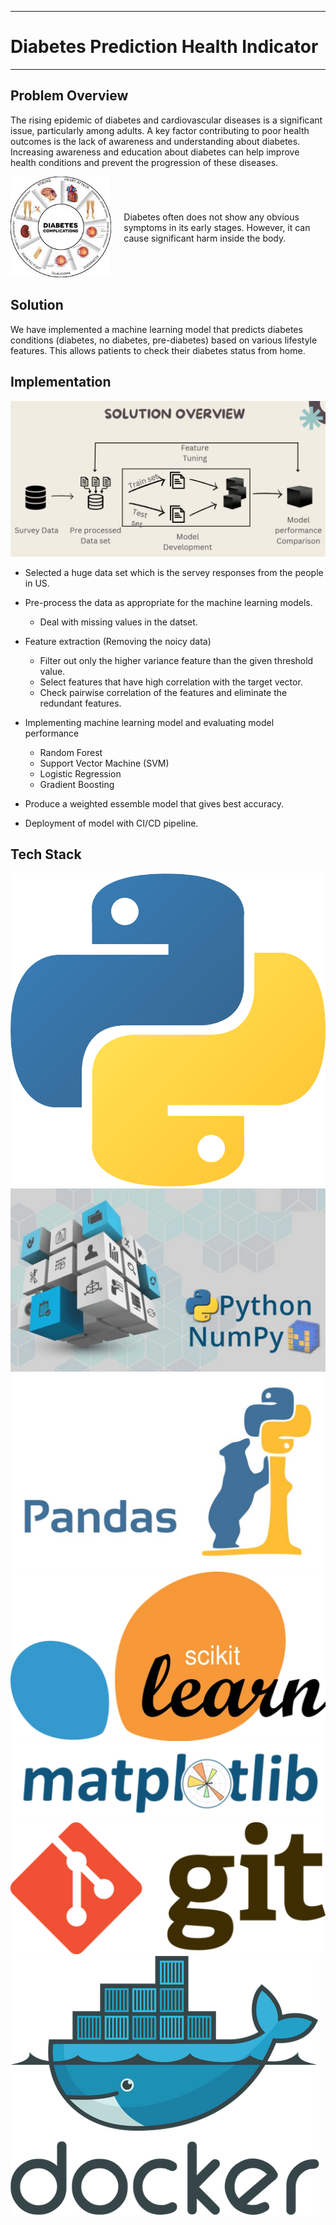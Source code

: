 ___
# Diabetes Prediction Health Indicator
___

## Problem Overview

The rising epidemic of diabetes and cardiovascular diseases is a significant issue, particularly among adults. A key factor contributing to poor health outcomes is the lack of awareness and understanding about diabetes. Increasing awareness and education about diabetes can help improve health conditions and prevent the progression of these diseases.

<div style="display: flex; align-items: center;">
  <div style="flex: 1;">
    <img src="./docs/images/1.jpeg" alt="Image description" style="max-width: 100%; height: auto;">
  </div>
  <div style="flex: 2; padding-left: 20px;">
    <p>
      Diabetes often does not show any obvious symptoms in its early stages. However, it can cause significant harm inside the body.
    </p>
  </div>
</div>


## Solution 
<p>
    We have implemented a machine learning model that predicts diabetes conditions (diabetes, no diabetes, pre-diabetes) based on various lifestyle features. This allows patients to check their diabetes status from home.
</p>

## Implementation

<img src="./docs/images/2.png" alt="Model implementation process">

* Selected a huge data set which is the servey responses from the people in US.
* Pre-process the data as appropriate for the machine learning models.
    + Deal with missing values in the datset.
* Feature extraction (Removing the noicy data)
    + Filter out only the higher variance feature than the given threshold value.
    + Select features that have high correlation with the target vector.
    + Check pairwise correlation of the features and eliminate the redundant features.

* Implementing machine learning model and evaluating model performance
    + Random Forest
    + Support Vector Machine (SVM)
    + Logistic Regression
    + Gradient Boosting

* Produce a weighted essemble model that gives best accuracy.

* Deployment of model with CI/CD pipeline.

## Tech Stack

![Tech Stack](./docs/images/techstack1.png)
![Tech Stack](./docs/images/techstack2.png)
![Tech Stack](./docs/images/techstack3.png)
![Tech Stack](./docs/images/techstack4.png)
![Tech Stack](./docs/images/techstack5.png)
![Tech Stack](./docs/images/techstack6.png)
![Tech Stack](./docs/images/techstack7.png)




